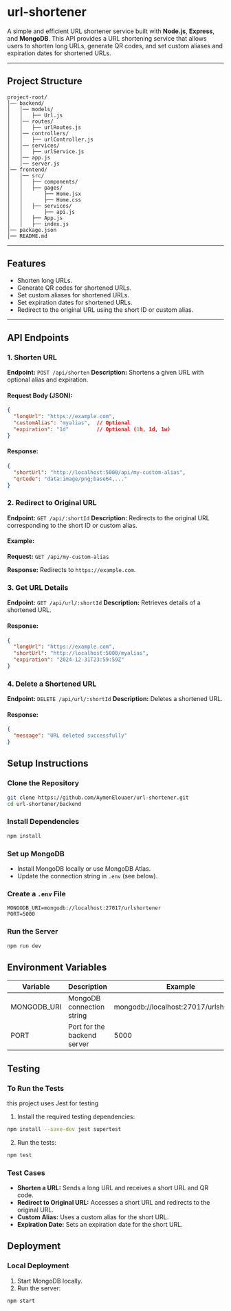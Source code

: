 # url-shortener
A simple and efficient URL shortener service built with **Node.js**, **Express**, and **MongoDB**. This API provides a URL shortening service that allows users to shorten long URLs, generate QR codes, and set custom aliases and expiration dates for shortened URLs.

---

## Project Structure

```
project-root/
│── backend/
│   │── models/
│   │   ├── Url.js
│   │── routes/
│   │   ├── urlRoutes.js
│   │── controllers/
│   │   ├── urlController.js
│   │── services/
│   │   ├── urlService.js
│   │── app.js
│   │── server.js
│── frontend/
│   │── src/
│   │   ├── components/
│   │   ├── pages/
│   │       ├── Home.jsx
│   │       ├── Home.css
│   │   ├── services/
│   │       ├── api.js
│   │   ├── App.js
│   │   ├── index.js
│── package.json
│── README.md
```

---

## Features
- Shorten long URLs.
- Generate QR codes for shortened URLs.
- Set custom aliases for shortened URLs.
- Set expiration dates for shortened URLs.
- Redirect to the original URL using the short ID or custom alias.

---

## API Endpoints

### 1. Shorten URL

**Endpoint:** `POST /api/shorten`
**Description:** Shortens a given URL with optional alias and expiration.

#### Request Body (JSON):

```json
{
  "longUrl": "https://example.com",
  "customAlias": "myalias",  // Optional
  "expiration": "1d"         // Optional (1h, 1d, 1w)
}
```

#### Response:

```json
{
  "shortUrl": "http://localhost:5000/api/my-custom-alias",
  "qrCode": "data:image/png;base64,..."
}
```

### 2. Redirect to Original URL

**Endpoint:** `GET /api/:shortId`
**Description:** Redirects to the original URL corresponding to the short ID or custom alias.

#### Example:

**Request:** `GET /api/my-custom-alias`

**Response:** Redirects to `https://example.com`.

### 3. Get URL Details

**Endpoint:** `GET /api/url/:shortId`
**Description:** Retrieves details of a shortened URL.

#### Response:

```json
{
  "longUrl": "https://example.com",
  "shortUrl": "http://localhost:5000/myalias",
  "expiration": "2024-12-31T23:59:59Z"
}
```

### 4. Delete a Shortened URL

**Endpoint:** `DELETE /api/url/:shortId`
**Description:** Deletes a shortened URL.

#### Response:

```json
{
  "message": "URL deleted successfully"
}
```

## Setup Instructions

### Clone the Repository

```bash
git clone https://github.com/AymenElouaer/url-shortener.git
cd url-shortener/backend
```

### Install Dependencies

```bash
npm install
```

### Set up MongoDB

- Install MongoDB locally or use MongoDB Atlas.
- Update the connection string in `.env` (see below).

### Create a `.env` File

```
MONGODB_URI=mongodb://localhost:27017/urlshortener
PORT=5000
```

### Run the Server

```bash
npm run dev
```

## Environment Variables

| Variable      | Description                  | Example                                      |
|--------------|------------------------------|----------------------------------------------|
| MONGODB_URI  | MongoDB connection string    | mongodb://localhost:27017/urlshortener       |
| PORT         | Port for the backend server  | 5000                                         |

## Testing

### To Run the Tests
this project uses Jest for testing

1. Install the required testing dependencies:
```bash
npm install --save-dev jest supertest
```
2. Run the tests:
```bash
npm test
```

### Test Cases

- **Shorten a URL:** Sends a long URL and receives a short URL and QR code.
- **Redirect to Original URL:** Accesses a short URL and redirects to the original URL.
- **Custom Alias:** Uses a custom alias for the short URL.
- **Expiration Date:** Sets an expiration date for the short URL.

## Deployment

### Local Deployment

1. Start MongoDB locally.
2. Run the server:

```bash
npm start
```



  
